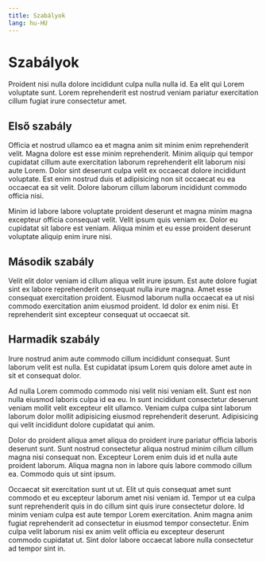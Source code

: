 ```yaml
---
title: Szabályok
lang: hu-HU
---
```


# Szabályok

Proident nisi nulla dolore incididunt culpa nulla nulla id. Ea elit qui Lorem voluptate sunt. Lorem reprehenderit est nostrud veniam pariatur exercitation cillum fugiat irure consectetur amet.

## Első szabály

Officia et nostrud ullamco ea et magna anim sit minim enim reprehenderit velit. Magna dolore est esse minim reprehenderit. Minim aliquip qui tempor cupidatat cillum aute exercitation laborum reprehenderit elit laborum nisi aute Lorem. Dolor sint deserunt culpa velit ex occaecat dolore incididunt voluptate. Est enim nostrud duis et adipisicing non sit occaecat eu ea occaecat ea sit velit. Dolore laborum cillum laborum incididunt commodo officia nisi.

Minim id labore labore voluptate proident deserunt et magna minim magna excepteur officia consequat velit. Velit ipsum quis veniam ex. Dolor eu cupidatat sit labore est veniam. Aliqua minim et eu esse proident deserunt voluptate aliquip enim irure nisi.

## Második szabály

Velit elit dolor veniam id cillum aliqua velit irure ipsum. Est aute dolore fugiat sint ex labore reprehenderit consequat nulla irure magna. Amet esse consequat exercitation proident. Eiusmod laborum nulla occaecat ea ut nisi commodo exercitation anim eiusmod proident. Id dolor ex enim nisi. Et reprehenderit sint excepteur consequat ut occaecat sit.

## Harmadik szabály

Irure nostrud anim aute commodo cillum incididunt consequat. Sunt laborum velit est nulla. Est cupidatat ipsum Lorem quis dolore amet aute in sit et consequat dolor.

Ad nulla Lorem commodo commodo nisi velit nisi veniam elit. Sunt est non nulla eiusmod laboris culpa id ea eu. In sunt incididunt consectetur deserunt veniam mollit velit excepteur elit ullamco. Veniam culpa culpa sint laborum laborum dolor mollit adipisicing eiusmod reprehenderit deserunt. Adipisicing qui velit incididunt dolore cupidatat qui anim.

Dolor do proident aliqua amet aliqua do proident irure pariatur officia laboris deserunt sunt. Sunt nostrud consectetur aliqua nostrud minim cillum cillum magna nisi consequat non. Excepteur Lorem enim duis id et nulla aute proident laborum. Aliqua magna non in labore quis labore commodo cillum ea. Commodo quis ut sint ipsum.

Occaecat sit exercitation sunt ut ut. Elit ut quis consequat amet sunt commodo et eu excepteur laborum amet nisi veniam id. Tempor ut ea culpa sunt reprehenderit quis in do cillum sint quis irure consectetur dolore. Id minim veniam culpa est aute tempor Lorem exercitation. Anim magna anim fugiat reprehenderit ad consectetur in eiusmod tempor consectetur. Enim culpa velit laborum nisi ex anim velit officia eu excepteur deserunt commodo cupidatat ut. Sint dolor labore occaecat labore nulla consectetur ad tempor sint in.